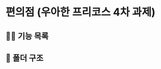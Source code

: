 # 편의점 (우아한 프리코스 4차 과제)

## 🧑‍🎨 기능 목록


<!-- ## ❗ 예외 처리 목록 -->


## 📂 폴더 구조

<!-- <h3>📦 tests<br>┣ 📜 AllLottoTest.js<br>┣ 📜 ApplicationTest.js<br>┣ 📜 LottoTest.js<br>┗ 📜 PurchaseAmountTest.js</h3>

<h3>
  📦 src<br>┣ 📂 util<br>┃ ┗ 📜 util.js<br>┣ 📜 AllLotto.js<br>┣ 📜 App.js<br>┣ 📜 index.js<br>┣ 📜 Lotto.js<br>┗ 📜 PurchaseAmount.js
</h3> -->

<!-- ## ❗ 주의 사항

- indent depth는 2까지만 허용
- 3항 연산자 사용 금지
- 함수는 최대한 작게 유지
- `else` 문 지양
- Jest를 이용한 테스트 코드 작성
- 함수의 길이는 15라인을 넘지 않도록 할 것
- 제공된 Lotto 클래스 사용하여 구현
- `numbers` 이외의 필드 추가 금지
- `numbers`의 접근 제어자인 `#`은 변경 불가
- Lotto 패키지 변경 가능 -->

